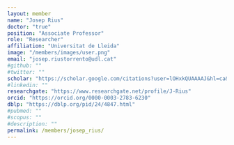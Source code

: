 ```yaml
---
layout: member
name: "Josep Rius"
doctor: "true"
position: "Associate Professor"
role: "Researcher"
affiliation: "Universitat de Lleida"
image: "/members/images/user.png"
email: "josep.riustorrento@udl.cat"
#github: ""
#twitter: ""
scholar: "https://scholar.google.com/citations?user=lOHxkQUAAAAJ&hl=ca&oi=ao"
#linkedin: ""
researchgate: "https://www.researchgate.net/profile/J-Rius"
orcid: "https://orcid.org/0000-0003-2783-6230"
dblp: "https://dblp.org/pid/24/4847.html"
#pubmed: ""
#scopus: ""
#description: ""
permalink: /members/josep_rius/
---
```

